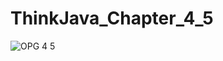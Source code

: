 # ThinkJava_Chapter_4_5
![OPG 4 5](https://user-images.githubusercontent.com/89967283/132637484-0abe5ec5-1091-47fb-bfb7-2da78502d794.png)
